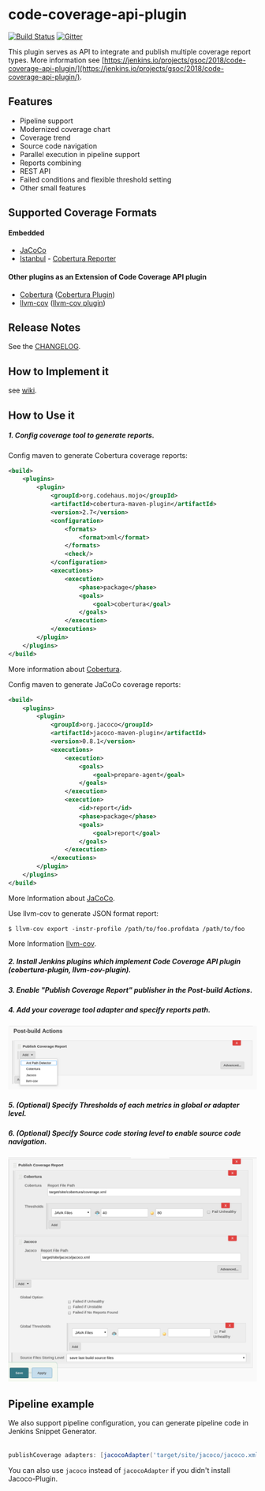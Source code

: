 # code-coverage-api-plugin

[![Build Status](https://ci.jenkins.io/job/Plugins/job/code-coverage-api-plugin/job/dev/badge/icon)](https://ci.jenkins.io/job/Plugins/job/code-coverage-api-plugin/job/dev/)
[![Gitter](https://badges.gitter.im/jenkinsci/code-coverage-api-plugin.svg)](https://gitter.im/jenkinsci/code-coverage-api-plugin?utm_source=badge&utm_medium=badge&utm_campaign=pr-badge)


This plugin serves as API to integrate and publish multiple coverage report types. 
More information see [https://jenkins.io/projects/gsoc/2018/code-coverage-api-plugin/](https://jenkins.io/projects/gsoc/2018/code-coverage-api-plugin/).

## Features
* Pipeline support
* Modernized coverage chart
* Coverage trend
* Source code navigation
* Parallel execution in pipeline support
* Reports combining
* REST API
* Failed conditions and flexible threshold setting
* Other small features

## Supported Coverage Formats
#### Embedded
- [JaCoCo](https://www.jacoco.org/jacoco/trunk/doc/)
- [Istanbul](https://istanbul.js.org/) - [Cobertura Reporter](https://istanbul.js.org/docs/advanced/alternative-reporters/#cobertura)
#### Other plugins as an Extension of Code Coverage API plugin
- [Cobertura](http://cobertura.github.io/cobertura/) ([Cobertura Plugin](https://github.com/jenkinsci/cobertura-plugin))
- [llvm-cov](https://github.com/llvm-mirror/clang/blob/master/docs/SourceBasedCodeCoverage.rst) ([llvm-cov plugin](https://github.com/jenkinsci/llvm-cov-plugin))

## Release Notes
See the [CHANGELOG](CHANGELOG.md).

## How to Implement it
see [wiki](https://github.com/jenkinsci/code-coverage-api-plugin/wiki).
## How to Use it

#####  1. Config coverage tool to generate reports.

Config maven to generate Cobertura coverage reports:
```xml
<build>
    <plugins>
        <plugin>
            <groupId>org.codehaus.mojo</groupId>
            <artifactId>cobertura-maven-plugin</artifactId>
            <version>2.7</version>
            <configuration>
                <formats>
                    <format>xml</format>
                </formats>
                <check/>
            </configuration>
            <executions>
                <execution>
                    <phase>package</phase>
                    <goals>
                        <goal>cobertura</goal>
                    </goals>
                </execution>
            </executions>
        </plugin>
    </plugins>
</build>
```
More information about [Cobertura](http://cobertura.github.io/cobertura/).

Config maven to generate JaCoCo coverage reports:

```xml
<build>
    <plugins>
        <plugin>
            <groupId>org.jacoco</groupId>
            <artifactId>jacoco-maven-plugin</artifactId>
            <version>0.8.1</version>
            <executions>
                <execution>
                    <goals>
                        <goal>prepare-agent</goal>
                    </goals>
                </execution>
                <execution>
                    <id>report</id>
                    <phase>package</phase>
                    <goals>
                        <goal>report</goal>
                    </goals>
                </execution>
            </executions>
        </plugin>
    </plugins>
</build>
```
More Information about [JaCoCo](https://www.jacoco.org/jacoco/trunk/doc/).

Use llvm-cov to generate JSON format report:
```
$ llvm-cov export -instr-profile /path/to/foo.profdata /path/to/foo
```
More Information  [llvm-cov](https://github.com/llvm-mirror/clang/blob/master/docs/SourceBasedCodeCoverage.rst#exporting-coverage-data).

##### 2. Install Jenkins plugins which implement Code Coverage API plugin (cobertura-plugin, llvm-cov-plugin).
##### 3. Enable "Publish Coverage Report" publisher in the Post-build Actions.
##### 4. Add your coverage tool adapter and specify reports path.
![alt text](./images/config-add-adapter.png "Add coverage adapter")
##### 5. (Optional) Specify Thresholds of each metrics in global or adapter level.
##### 6. (Optional) Specify Source code storing level to enable source code navigation.
![alt text](./images/config.png "Config") 

## Pipeline example
We also support pipeline configuration, you can generate pipeline code in Jenkins Snippet Generator.

```groovy

publishCoverage adapters: [jacocoAdapter('target/site/jacoco/jacoco.xml')]

```
You can also use `jacoco` instead of `jacocoAdapter` if you didn't install Jacoco-Plugin.
